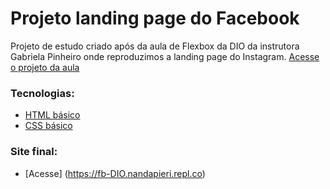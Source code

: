 # Projeto landing page do Facebook

Projeto de estudo criado após da aula de Flexbox da DIO da instrutora Gabriela Pinheiro onde reproduzimos a landing page do Instagram. [Acesse o projeto da aula](https://github.com/nandapieri/instagram-DIO)

### Tecnologias:

* [HTML básico](https://www.w3schools.com/html/)
* [CSS básico](https://developer.mozilla.org/pt-BR/docs/Web/CSS)

### Site final:

* [Acesse] (https://fb-DIO.nandapieri.repl.co)
